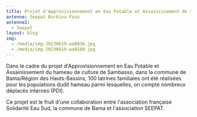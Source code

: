 ```yaml
---
title: Projet d'Approvisionnement en Eau Potable et Assainissement de Sambasso
antenne: Seepat Burkina Faso
antenne2:
  - Seepat
layout: blog
img:
  - /media/img-20230619-wa0036.jpg
  - /media/img-20230619-wa0108.jpg
---
```

D﻿ans le cadre du projet d'Approvisionnement en Eau Potable et Assainissement du hameau de culture de Sambasso, dans la commune de Bama/Région des Hauts-Bassins, 100 latrines familiales ont été réalisées pour les populations dudit hameau parmi lesquelles, on compte nombreux déplacés internes (PDI).

C﻿e projet est le fruit d'une collaboration entre l'association française Solidarité Eau Sud, la commune de Bama et l'association SEEPAT.
